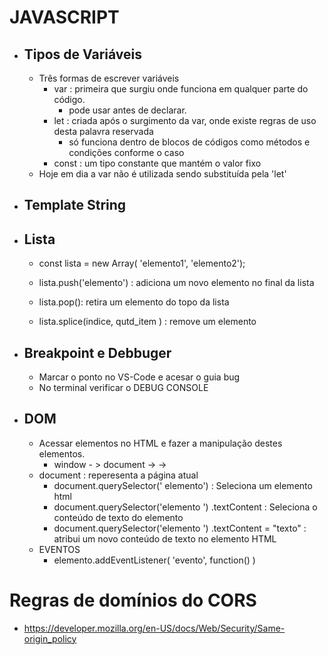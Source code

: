 # JAVASCRIPT

* ## Tipos de Variáveis

  * Três formas de escrever variáveis
    * var : primeira que surgiu onde funciona em qualquer parte do código.
      * pode usar antes de declarar.
    * let : criada após o surgimento da var, onde existe regras de uso desta palavra reservada
      * só funciona dentro de blocos de  códigos como métodos e condições conforme o caso
    * const : um tipo constante que mantém o valor fixo
  * Hoje em dia a var não é utilizada sendo substituída pela 'let'

  

* ## Template String

  

* ## Lista

  * const lista = new Array(  'elemento1',  'elemento2');

  * lista.push('elemento') : adiciona um novo elemento no final da lista

  * lista.pop(): retira um elemento do topo da lista

  * lista.splice(indice, qutd_item ) : remove um elemento

    

* ## Breakpoint e Debbuger

  * Marcar o ponto no VS-Code  e acesar o guia bug
  * No terminal verificar o DEBUG CONSOLE



* ## DOM

  * Acessar elementos no HTML e fazer a manipulação destes elementos.
    * window - > document -> <html> -> <body> 
  * document : reperesenta a página atual
    * document.querySelector(' elemento') : Seleciona um elemento html
    * document.querySelector('elemento ') .textContent : Seleciona o conteúdo de texto do elemento
    * document.querySelector('elemento ') .textContent = "texto" : atribui um novo conteúdo de texto no elemento HTML
  * EVENTOS
    * elemento.addEventListener( 'evento', function() )


# Regras de domínios do CORS

* https://developer.mozilla.org/en-US/docs/Web/Security/Same-origin_policy



